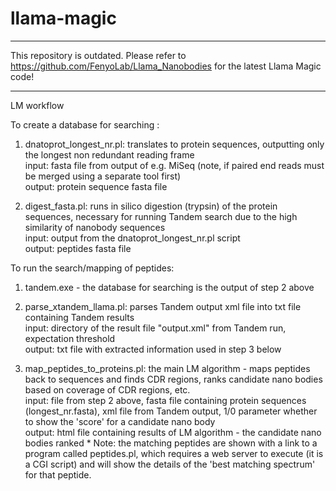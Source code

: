 # llama-magic


*****

This repository is outdated.  Please refer to https://github.com/FenyoLab/Llama_Nanobodies for the latest Llama Magic code!

*****

LM workflow

To create a database for searching :

1) dnatoprot_longest_nr.pl: translates to protein sequences, outputting only the longest non redundant reading frame  
input: fasta file from output of e.g. MiSeq (note, if paired end reads must be merged using a separate tool first)  
output: protein sequence fasta file

2) digest_fasta.pl: runs in silico digestion (trypsin) of the protein sequences, necessary for running Tandem search due to the high similarity of nanobody sequences  
input: output from the dnatoprot_longest_nr.pl script  
output: peptides fasta file

To run the search/mapping of peptides:

1) tandem.exe - the database for searching is the output of step 2 above

2) parse_xtandem_llama.pl: parses Tandem output xml file into txt file containing Tandem results  
input: directory of the result file "output.xml" from Tandem run, expectation threshold  
output: txt file with extracted information used in step 3 below

3) map_peptides_to_proteins.pl: the main LM algorithm - maps peptides back to sequences and finds CDR regions, ranks candidate nano bodies based on coverage of CDR regions, etc.  
input: file from step 2 above, fasta file containing protein sequences (longest_nr.fasta), xml file from Tandem output, 1/0 parameter whether to show the 'score' for a candidate nano body  
output: html file containing results of LM algorithm - the candidate nano bodies ranked * Note:  the matching peptides are shown with a link to a program called peptides.pl, which requires a web server to execute (it is a CGI script) and will show the details of the 'best matching spectrum' for that peptide.  
